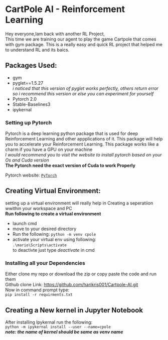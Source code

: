 # CartPole AI - Reinforcement Learning

<p>Hey everyone,Iam back with another RL Project, <br>This time we are training our agent to play the game Cartpole that comes with gym package. This is a really easy and quick RL project that helped me to understand RL and its baics.</p>
  
  
  ## Packages Used:
  * gym
  * pyglet==1.5.27 <br>
   _i noticed that this version of pyglet works perfectly, others return error so i recommend this version or else you can experiment for yourself_
  * Pytorch 2.0
  * Stable-Baselines3
  * ipykernal
  
  ### Setting up Pytorch
  Pytorch is a deep learning python package that is used for deep Reinforcement Learning and other appplications of it. This package will help you to accelerate       your Reinforcement Learning. This package works like a charm if you have a GPU on your machine<br>
  _I would recommend you to visit the website to install pytorch based on your Os and Cuda version_ <br>
  **The Pytorch need the exact version of Cuda to work Properly**
  
  Pytorch website: [`PyTorch`](https://pytorch.org/get-started/locally/)
  
  ## Creating Virtual Environment:
  setting up a virtual environment will really help in Creating a seperatiion wwithin your workspace and PC<br>
  **Run following to create a virtual environment**
  * launch cmd 
  * move to your desired directory
  * Run the following:
  ```python -m venv cpole```<br>
  * activate your virtual env using following:<br>
  ```.\mario\Scripts\activate```<br>
  to deactivte just type _deactivate_ in cmd
  
  ### Installing all your Dependencies
  Either clone my repo or download the zip or copy paste the code and run them<br>
  Github clone Link: https://github.com/harikris001/Cartpole-AI.git <br>
  Now in command prompt type:<br>
  ```pip install -r requirments.txt```
  
  
  ## Creating a New kernel in Jupyter Notebook
  After installing Ipykernal run the following:<br>
  ```python -m ipykernal install --user --name=cpole```<br>
  ***note: the name of kernel should be same as venv name***